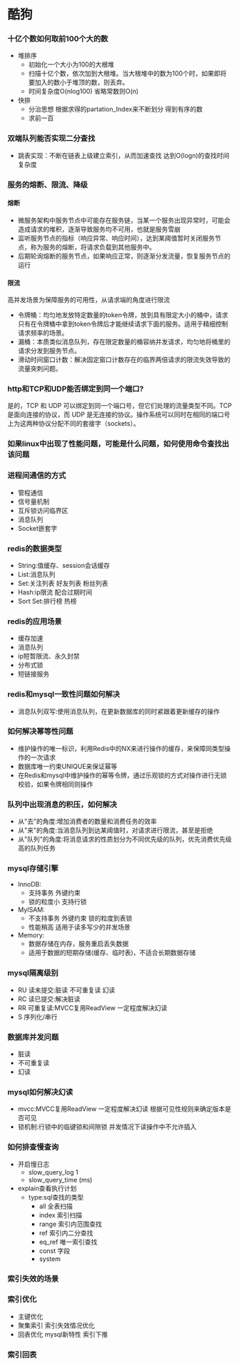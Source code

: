 # 酷狗
### 十亿个数如何取前100个大的数
- 堆排序
  - 初始化一个大小为100的大根堆
  - 扫描十亿个数，依次加到大根堆。当大根堆中的数为100个时，如果即将要加入的数小于堆顶的数，则丢弃。
  - 时间复杂度O(nlog100) 省略常数则O(n)
- 快排
  - 分治思想 根据求得的partation_Index来不断划分 得到有序的数
  - 求前一百
### 双端队列能否实现二分查找
- 跳表实现：不断在链表上级建立索引，从而加速查找 达到O(logn)的查找时间复杂度
### 服务的熔断、限流、降级
#### 熔断
- 微服务架构中服务节点中可能存在服务链，当某一个服务出现异常时，可能会造成请求的堆积，逐渐导致服务均不可用，也就是服务雪崩
- 监听服务节点的指标（响应异常、响应时间），达到某阈值暂时关闭服务节点，称为服务的熔断，将请求负载到其他服务中。
- 后期轮询熔断的服务节点，如果响应正常，则逐渐分发流量，恢复服务节点的运行
#### 限流
高并发场景为保障服务的可用性，从请求端的角度进行限流
- 令牌桶：均匀地发放特定数量的token令牌，放到具有限定大小的桶中，请求只有在令牌桶中拿到token令牌后才能继续请求下面的服务。适用于精细控制请求频率的场景。
- 漏桶：本质类似消息队列，存在限定数量的桶容纳并发请求，均匀地将桶里的请求分发到服务节点。
- 滑动时间窗口计数：解决固定窗口计数存在的临界两倍请求的限流失效导致的流量突刺问题。
### http和TCP和UDP能否绑定到同一个端口?
是的，TCP 和 UDP 可以绑定到同一个端口号，但它们处理的流量类型不同。TCP 是面向连接的协议，而 UDP 是无连接的协议。操作系统可以同时在相同的端口号上为这两种协议分配不同的套接字（sockets）。
### 如果linux中出现了性能问题，可能是什么问题，如何使用命令查找出该问题
### 进程间通信的方式
- 管程通信
- 信号量机制
- 互斥锁访问临界区
- 消息队列
- Socket嵌套字
### redis的数据类型
- String:值缓存、session会话缓存
- List:消息队列
- Set:关注列表 好友列表 粉丝列表
- Hash:ip限流 配合过期时间
- Sort Set:排行榜 热榜
### redis的应用场景
- 缓存加速
- 消息队列
- ip短暂限流、永久封禁
- 分布式锁 
- 短链接服务
### redis和mysql一致性问题如何解决
- 消息队列双写:使用消息队列，在更新数据库的同时紧跟着更新缓存的操作
### 如何解决幂等性问题
- 维护操作的唯一标识，利用Redis中的NX来进行操作的缓存，来保障同类型操作的一次请求
- 数据库唯一约束UNIQUE来保证幂等
- 在Redis和mysql中维护操作的幂等令牌，通过乐观锁的方式对操作进行无锁校验，如果令牌相同则操作
### 队列中出现消息的积压，如何解决
- 从"去"的角度:增加消费者的数量和消费任务的效率
- 从"来"的角度:当消息队列到达某阈值时，对请求进行限流，甚至是拒绝
- 从"队列"的角度:将消息请求的性质划分为不同优先级的队列，优先消费优先级高的队列任务
### mysql存储引擎
- InnoDB:
  - 支持事务 外键约束
  - 锁的粒度小 支持行锁
- MyISAM:
  - 不支持事务 外键约束 锁的粒度到表锁
  - 性能稍高 适用于读多写少的并发场景
- Memory:
  - 数据存储在内存，服务重启丢失数据
  - 适用于数据的短期存储(缓存、临时表)，不适合长期数据存储
### mysql隔离级别
- RU 读未提交:脏读 不可重复读 幻读
- RC 读已提交:解决脏读
- RR 可重复读:MVCC复用ReadView 一定程度解决幻读
- S 序列化/串行
### 数据库并发问题
- 脏读
- 不可重复读
- 幻读
### mysql如何解决幻读
- mvcc:MVCC复用ReadView 一定程度解决幻读 根据可见性规则来确定版本是否可见
- 锁机制:行锁中的临键锁和间隙锁 并发情况下读操作中不允许插入
### 如何排查慢查询
- 开启慢日志
  - slow_query_log 1
  - slow_query_time (ms)
- explain查看执行计划
  - type:sql查找的类型
    - all 全表扫描
    - index 索引扫描
    - range 索引内范围查找
    - ref 索引内二分查找
    - eq_ref 唯一索引查找
    - const 字段
    - system
### 索引失效的场景
### 索引优化
- 主键优化
- 聚集索引 索引失效情况优化
- 回表优化 mysql新特性 索引下推
### 索引回表